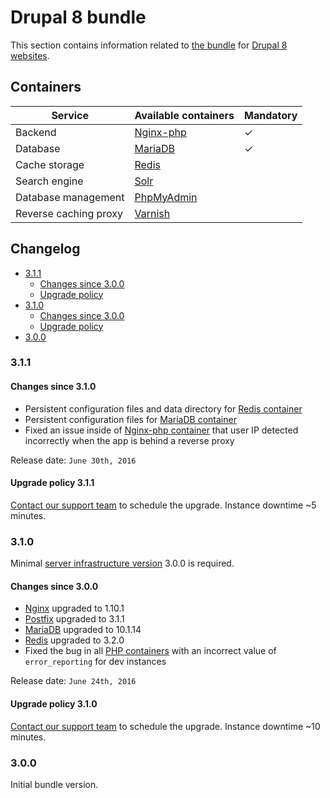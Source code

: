 # Drupal 8 bundle

This section contains information related to [the bundle](README.md) for [Drupal 8 websites](../../apps/drupal/README.md). 

## Containers

| Service | Available containers | Mandatory |
| --------------------- | ---------------------------------------------- | - |
| Backend               | [Nginx-php](../containers/nginx-php/README.md) | ✓ |
| Database              | [MariaDB](../containers/mariadb.md)            | ✓ |
| Cache storage         | [Redis](../containers/redis.md)                |   |
| Search engine         | [Solr](../containers/apache-solr.md)           |   |
| Database management   | [PhpMyAdmin](../containers/phpmyadmin.md)      |   |
| Reverse caching proxy | [Varnish](../containers/varnish.md)            | &nbsp; |

## Changelog

* [3.1.1](#311)
    * [Changes since 3.0.0](#changes-since-310)
    * [Upgrade policy](#upgrade-policy-311)
* [3.1.0](#310)
    * [Changes since 3.0.0](#changes-since-300)
    * [Upgrade policy](#upgrade-policy-310)
* [3.0.0](#300)

### 3.1.1

#### Changes since 3.1.0

* Persistent configuration files and data directory for [Redis container](../containers/redis.md) 
* Persistent configuration files for [MariaDB container](../containers/mariadb.md)
* Fixed an issue inside of [Nginx-php container](../containers/nginx-php/README.md) that user IP detected incorrectly when the app is behind a reverse proxy

Release date: `June 30th, 2016`

#### Upgrade policy 3.1.1

[Contact our support team](../../product/support.md) to schedule the upgrade. Instance downtime ~5 minutes.

### 3.1.0

Minimal [server infrastructure version](../versioning.md) 3.0.0 is required.

#### Changes since 3.0.0

* [Nginx](../containers/nginx-php/nginx.md) upgraded to 1.10.1 
* [Postfix](../containers/nginx-php/postfix.md) upgraded to 3.1.1
* [MariaDB](../containers/mariadb.md) upgraded to 10.1.14
* [Redis](../containers/redis.md) upgraded to 3.2.0
* Fixed the bug in all [PHP containers](../containers/nginx-php/php.md) with an incorrect value of `error_reporting` for dev instances 

Release date: `June 24th, 2016`

#### Upgrade policy 3.1.0

[Contact our support team](../../product/support.md) to schedule the upgrade. Instance downtime ~10 minutes.

### 3.0.0

Initial bundle version.